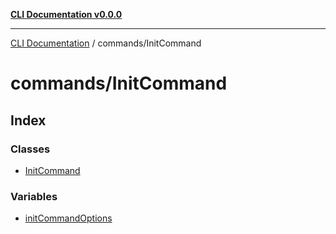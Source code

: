 [**CLI Documentation v0.0.0**](../../README.md)

***

[CLI Documentation](../../modules.md) / commands/InitCommand

# commands/InitCommand

## Index

### Classes

- [InitCommand](classes/InitCommand.md)

### Variables

- [initCommandOptions](variables/initCommandOptions.md)
